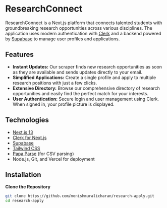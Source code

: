 # ResearchConnect

ResearchConnect is a Next.js platform that connects talented students with groundbreaking research opportunities across various disciplines. The application uses modern authentication with [Clerk](https://clerk.com/) and a backend powered by [Supabase](https://supabase.com/) to manage user profiles and applications.

## Features

- **Instant Updates:** Our scraper finds new research opportunities as soon as they are available and sends updates directly to your email.
- **Simplified Applications:** Create a single profile and apply to multiple research positions with just a few clicks.
- **Extensive Directory:** Browse our comprehensive directory of research opportunities and easily find the perfect match for your interests.
- **User Authentication:** Secure login and user management using Clerk. When signed in, your profile picture is displayed.

## Technologies

- [Next.js 13](https://nextjs.org/)
- [Clerk for Next.js](https://clerk.com/docs/nextjs)
- [Supabase](https://supabase.com/)
- [Tailwind CSS](https://tailwindcss.com/)
- [Papa Parse](https://www.papaparse.com/) (for CSV parsing)
- Node.js, Git, and Vercel for deployment

## Installation

**Clone the Repository**

   ```bash
   git clone https://github.com/monishmuralicharan/research-apply.git
   cd research-apply
